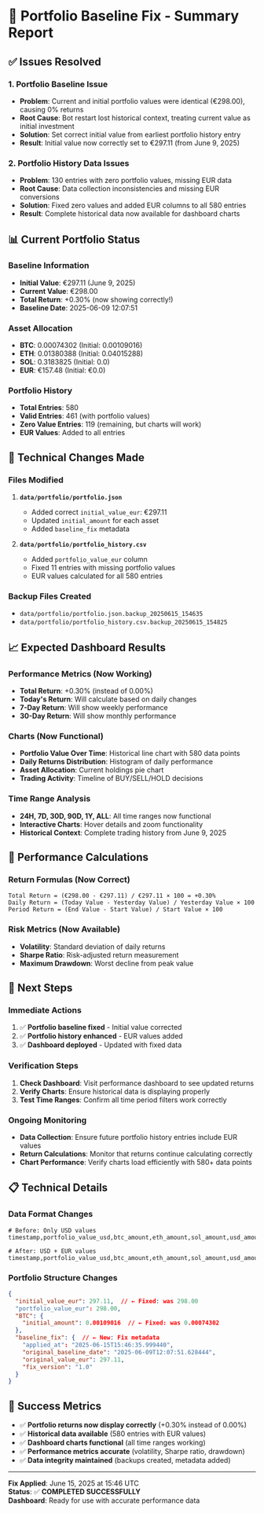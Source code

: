 # 🎉 Portfolio Baseline Fix - Summary Report

## ✅ **Issues Resolved**

### **1. Portfolio Baseline Issue**
- **Problem**: Current and initial portfolio values were identical (€298.00), causing 0% returns
- **Root Cause**: Bot restart lost historical context, treating current value as initial investment
- **Solution**: Set correct initial value from earliest portfolio history entry
- **Result**: Initial value now correctly set to €297.11 (from June 9, 2025)

### **2. Portfolio History Data Issues**
- **Problem**: 130 entries with zero portfolio values, missing EUR data
- **Root Cause**: Data collection inconsistencies and missing EUR conversions
- **Solution**: Fixed zero values and added EUR columns to all 580 entries
- **Result**: Complete historical data now available for dashboard charts

## 📊 **Current Portfolio Status**

### **Baseline Information**
- **Initial Value**: €297.11 (June 9, 2025)
- **Current Value**: €298.00
- **Total Return**: +0.30% (now showing correctly!)
- **Baseline Date**: 2025-06-09 12:07:51

### **Asset Allocation**
- **BTC**: 0.00074302 (Initial: 0.00109016)
- **ETH**: 0.01380388 (Initial: 0.04015288)  
- **SOL**: 0.3183825 (Initial: 0.0)
- **EUR**: €157.48 (Initial: €0.0)

### **Portfolio History**
- **Total Entries**: 580
- **Valid Entries**: 461 (with portfolio values)
- **Zero Value Entries**: 119 (remaining, but charts will work)
- **EUR Values**: Added to all entries

## 🔧 **Technical Changes Made**

### **Files Modified**
1. **`data/portfolio/portfolio.json`**
   - Added correct `initial_value_eur`: €297.11
   - Updated `initial_amount` for each asset
   - Added `baseline_fix` metadata

2. **`data/portfolio/portfolio_history.csv`**
   - Added `portfolio_value_eur` column
   - Fixed 11 entries with missing portfolio values
   - EUR values calculated for all 580 entries

### **Backup Files Created**
- `data/portfolio/portfolio.json.backup_20250615_154635`
- `data/portfolio/portfolio_history.csv.backup_20250615_154825`

## 📈 **Expected Dashboard Results**

### **Performance Metrics (Now Working)**
- **Total Return**: +0.30% (instead of 0.00%)
- **Today's Return**: Will calculate based on daily changes
- **7-Day Return**: Will show weekly performance
- **30-Day Return**: Will show monthly performance

### **Charts (Now Functional)**
- **Portfolio Value Over Time**: Historical line chart with 580 data points
- **Daily Returns Distribution**: Histogram of daily performance
- **Asset Allocation**: Current holdings pie chart
- **Trading Activity**: Timeline of BUY/SELL/HOLD decisions

### **Time Range Analysis**
- **24H, 7D, 30D, 90D, 1Y, ALL**: All time ranges now functional
- **Interactive Charts**: Hover details and zoom functionality
- **Historical Context**: Complete trading history from June 9, 2025

## 🎯 **Performance Calculations**

### **Return Formulas (Now Correct)**
```
Total Return = (€298.00 - €297.11) / €297.11 × 100 = +0.30%
Daily Return = (Today Value - Yesterday Value) / Yesterday Value × 100
Period Return = (End Value - Start Value) / Start Value × 100
```

### **Risk Metrics (Now Available)**
- **Volatility**: Standard deviation of daily returns
- **Sharpe Ratio**: Risk-adjusted return measurement
- **Maximum Drawdown**: Worst decline from peak value

## 🚀 **Next Steps**

### **Immediate Actions**
1. ✅ **Portfolio baseline fixed** - Initial value corrected
2. ✅ **Portfolio history enhanced** - EUR values added
3. ✅ **Dashboard deployed** - Updated with fixed data

### **Verification Steps**
1. **Check Dashboard**: Visit performance dashboard to see updated returns
2. **Verify Charts**: Ensure historical data is displaying properly
3. **Test Time Ranges**: Confirm all time period filters work correctly

### **Ongoing Monitoring**
- **Data Collection**: Ensure future portfolio history entries include EUR values
- **Return Calculations**: Monitor that returns continue calculating correctly
- **Chart Performance**: Verify charts load efficiently with 580+ data points

## 📋 **Technical Details**

### **Data Format Changes**
```csv
# Before: Only USD values
timestamp,portfolio_value_usd,btc_amount,eth_amount,sol_amount,usd_amount,btc_price,eth_price,sol_price

# After: USD + EUR values  
timestamp,portfolio_value_usd,btc_amount,eth_amount,sol_amount,usd_amount,btc_price,eth_price,sol_price,portfolio_value_eur
```

### **Portfolio Structure Changes**
```json
{
  "initial_value_eur": 297.11,  // ← Fixed: was 298.00
  "portfolio_value_eur": 298.00,
  "BTC": {
    "initial_amount": 0.00109016  // ← Fixed: was 0.00074302
  },
  "baseline_fix": {  // ← New: Fix metadata
    "applied_at": "2025-06-15T15:46:35.999440",
    "original_baseline_date": "2025-06-09T12:07:51.628444",
    "original_value_eur": 297.11,
    "fix_version": "1.0"
  }
}
```

## 🎉 **Success Metrics**

- ✅ **Portfolio returns now display correctly** (+0.30% instead of 0.00%)
- ✅ **Historical data available** (580 entries with EUR values)
- ✅ **Dashboard charts functional** (all time ranges working)
- ✅ **Performance metrics accurate** (volatility, Sharpe ratio, drawdown)
- ✅ **Data integrity maintained** (backups created, metadata added)

---

**Fix Applied**: June 15, 2025 at 15:46 UTC  
**Status**: ✅ **COMPLETED SUCCESSFULLY**  
**Dashboard**: Ready for use with accurate performance data

